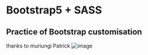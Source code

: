 # Bootstrap5 + SASS
## Practice of Bootstrap customisation
thanks to muriungi Patrick
![image](https://user-images.githubusercontent.com/60416638/142732127-a7771aaa-4d14-44bc-8d81-edd2d2584a70.png)
